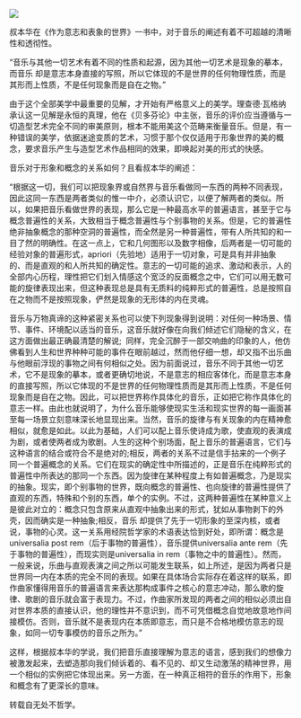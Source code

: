 ![](https://mmbiz.qpic.cn/mmbiz/pCq1y38ZAmbrvjicNuynnZ5rSQvk4O0g5H07JQ0AuhFcmm93kmiaddW96k2vibYE5DtC0T681pquntu3xGJpGDILw/640?)
  

叔本华在《作为意志和表象的世界》一书中，对于音乐的阐述有着不可超越的清晰性和透彻性。

“音乐与其他一切艺术有着不同的性质和起源，因为其他一切艺术是现象的摹本，而音乐 却是意志本身直接的写照，所以它体现的不是世界的任何物理性质，而是其形而上性质，不是任何现象而是自在之物。”

由于这个全部美学中最重要的见解，才开始有严格意义上的美学。理查德·瓦格纳承认这一见解是永恒的真理，他在《贝多芬论》中主张，音乐的评价应当遵循与一切造型艺术完全不同的审美原则，根本不能用美这个范畴来衡量音乐。但是，有一种错误的美学，依据迷途变质的艺术，习惯于那个仅仅适用于形象世界的美的概念，要求音乐产生与造型艺术作品相同的效果，即唤起对美的形式的快感。

音乐对于形象和概念的关系如何？且看叔本华的阐述：

“根据这一切，我们可以把现象界或自然界与音乐看做同一东西的两种不同表现，因此这同一东西是两者类似的惟一中介，必须认识它，以便了解两者的类似。所以，如果把音乐看做世界的表现，那么它是一种最高水平的普遍语言，甚至于它与概念普遍性的关系，大致相当于概念普遍性与个别事物的关系。但是，它的普遍性绝非抽象概念的那种空洞的普遍性，而全然是另一种普遍性，带有人所共知的和一目了然的明确性。在这一点上，它和几何图形以及数字相像，后两者是一切可能的经验对象的普遍形式，apriori（先验地）适用于一切对象，可是具有并非抽象的、而是直观的和人所共知的确定性。意志的一切可能的追求、激动和表示，人的全部内心历程，理性把它们划入情感这个宽泛的反面概念之中，它们可以用无数可能的旋律表现出来，但这种表现总是具有无质料的纯粹形式的普遍性，总是按照自在之物而不是按照现象，俨然是现象的无形体的内在灵魂。  

音乐与万物真谛的这种紧密关系也可以使下列现象得到说明：对任何一种场景、情节、事件、环境配以适当的音乐，这音乐就好像在向我们倾述它们隐秘的含义，在这方面做出最正确最清楚的解说;  同样，完全沉醉于一部交响曲的印象的人，他仿佛看到人生和世界种种可能的事件在眼前越过，然而他仔细一想，却又指不出乐曲与他眼前浮现的事物之间有何相似之处。因为前面说过，音乐不同于其他一切艺术，它不是现象的摹本，或者更确切地说，不是意志的相应客体化，而是意志本身的直接写照，所以它体现的不是世界的任何物理性质而是其形而上性质，不是任何现象而是自在之物。因此，可以把世界称作具体化的音乐，正如把它称作具体化的意志一样。由此也就说明了，为什么音乐能够使现实生活和现实世界的每一画面甚至每一场景立刻意味深长地显现出来。当然，音乐的旋律与有关现象的内在精神愈相似，就愈是如此。以此为基础，人们可以配上音乐使诗成为歌，使直观的表演成为剧，或者使两者成为歌剧。人生的这种个别场面，配上音乐的普遍语言，它们与这种语言的结合或符合不是绝对的;相反，两者的关系不过是信手拈来的一个例子同一个普遍概念的关系。它们在现实的确定性中所描述的，正是音乐在纯粹形式的普遍性中所表达的那同一个东西。因为旋律在某种程度上有如普遍概念，乃是现实的抽象。现实，即个别事物的世界，既向概念的普遍性、也向旋律的普遍性提供了直观的东西，特殊和个别的东西，单个的实例。不过，这两种普遍性在某种意义上是彼此对立的：概念只包含原来从直观中抽象出来的形式，犹如从事物剥下的外壳，因而确实是一种抽象;相反，音乐 却提供了先于一切形象的至深内核，或者说，事物的心灵。这一关系用经院哲学家的术语表达恰到好处，即所谓：概念是universalia post rem（后于事物的普遍性），音乐提供universalia ante rem（先于事物的普遍性），而现实则是universalia in rem（事物之中的普遍性）。然而，一般来说，乐曲与直观表演之间之所以可能发生联系，如上所述，是因为两者只是世界同一内在本质的完全不同的表现。如果在具体场合实际存在着这样的联系，即作曲家懂得用音乐的普遍语言来表达那构成事件之核心的意志冲动，那么歌的旋律、歌剧的音乐就会富于表现力。不过，作曲家所发现的两者之间的相似必须出自对世界本质的直接认识，他的理性并不意识到，而不可凭借概念自觉地故意地作间接模仿。否则，音乐就不是表现内在本质即意志，而只是不合格地模仿意志的现象，如同一切专事模仿的音乐之所为。”

这样，根据叔本华的学说，我们把音乐直接理解为意志的语言，感到我们的想像力被激发起来，去塑造那向我们倾诉着的、看不见的、却又生动激荡的精神世界，用一个相似的实例把它体现出来。另一方面，在一种真正相符的音乐的作用下，形象和概念有了更深长的意味。

转载自无处不哲学。
